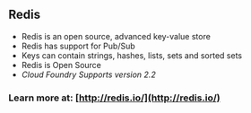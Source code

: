## Redis

- Redis is an open source, advanced key-value store
- Redis has support for Pub/Sub
- Keys can contain strings, hashes, lists, sets and sorted sets
- Redis is Open Source
- *Cloud Foundry Supports version 2.2*

### Learn more at: [http://redis.io/](http://redis.io/)